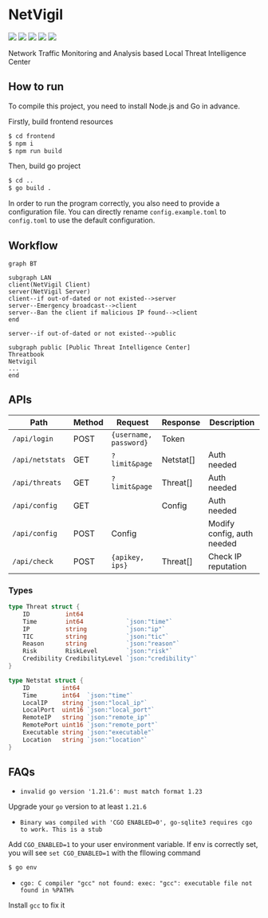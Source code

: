 # NetVigil

![](https://img.shields.io/badge/Go-blue)
![](https://img.shields.io/badge/SQLite-blue)
![](https://img.shields.io/badge/Vue-green)
![](https://img.shields.io/badge/ElementPlus-blue)
![](https://img.shields.io/badge/ECharts-darkred)

Network Traffic Monitoring and Analysis based Local Threat Intelligence Center

## How to run

To compile this project, you need to install Node.js and Go in advance.

Firstly, build frontend resources

```bash
$ cd frontend
$ npm i
$ npm run build
```

Then, build go project

```bash
$ cd ..
$ go build .
```

In order to run the program correctly, you also need to provide a configuration file. You can directly rename `config.example.toml` to `config.toml` to use the default configuration.

## Workflow

```mermaid
graph BT

subgraph LAN
client(NetVigil Client)
server(NetVigil Server)
client--if out-of-dated or not existed-->server
server--Emergency broadcast-->client
server--Ban the client if malicious IP found-->client
end

server--if out-of-dated or not existed-->public

subgraph public [Public Threat Intelligence Center]
Threatbook
Netvigil
...
end
```

## APIs

| Path            | Method | Request                | Response  | Description                |
| --------------- | ------ | ---------------------- | --------- | -------------------------- |
| `/api/login`    | POST   | `{username, password}` | Token     |                            |
| `/api/netstats` | GET    | `?limit&page`          | Netstat[] | Auth needed                |
| `/api/threats`  | GET    | `?limit&page`          | Threat[]  | Auth needed                |
| `/api/config`   | GET    |                        | Config    | Auth needed                |
| `/api/config`   | POST   | Config                 |           | Modify config, auth needed |
| `/api/check`    | POST   | `{apikey, ips}`        | Threat[]  | Check IP reputation        |

### Types

```go
type Threat struct {
	ID          int64
	Time        int64            `json:"time"`
	IP          string           `json:"ip"`
	TIC         string           `json:"tic"`      
	Reason      string           `json:"reason"`     
	Risk        RiskLevel        `json:"risk"`      
	Credibility CredibilityLevel `json:"credibility"`
}
```

```go
type Netstat struct {
	ID         int64
	Time       int64  `json:"time"`
	LocalIP    string `json:"local_ip"`
	LocalPort  uint16 `json:"local_port"`
	RemoteIP   string `json:"remote_ip"`
	RemotePort uint16 `json:"remote_port"`
	Executable string `json:"executable"`
	Location   string `json:"location"`
}
```

## FAQs

* `invalid go version '1.21.6': must match format 1.23`

Upgrade your `go` version to at least `1.21.6`

* `Binary was compiled with 'CGO ENABLED=0', go-sqlite3 requires cgo to work. This is a stub`

Add `CGO_ENABLED=1` to your user environment variable. If env is correctly set, you will see `set CGO_ENABLED=1` with the fllowing command
```bash
$ go env
```

* `cgo: C compiler "gcc" not found: exec: "gcc": executable file not found in %PATH%`

Install `gcc` to fix it